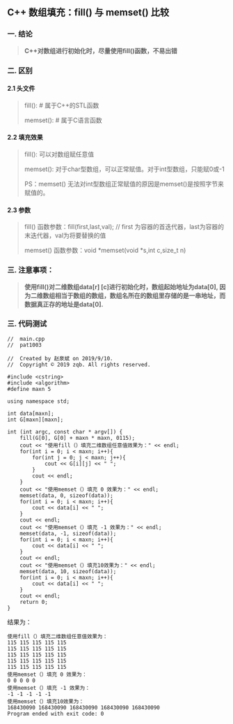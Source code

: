 ## C++ 数组填充：fill() 与 memset() 比较

### 一. 结论

> **C++对数组进行初始化时，尽量使用fill()函数，不易出错**

### 二. 区别

#### 2.1 头文件

> fill(): # 属于C++的STL函数
>
> memset(): # 属于C语言函数

#### 2.2 填充效果

> fill(): 可以对数组赋任意值
>
> memset(): 对于char型数组，可以正常赋值。对于int型数组，只能赋0或-1
>
> PS：memset() 无法对int型数组正常赋值的原因是memset()是按照字节来赋值的。

#### 2.3 参数

> fill() 函数参数：fill(first,last,val);
> // first 为容器的首迭代器，last为容器的末迭代器，val为将要替换的值
>
> memset() 函数参数：void *memset(void *s,int c,size_t n)

### 三. 注意事项：

> **使用fill()对二维数组data[r] [c]进行初始化时，数组起始地址为data[0], 因为二维数组相当于数组的数组，数组名所在的数组里存储的是一串地址，而数据真正存的地址是data[0].**

### 三. 代码测试

```
//  main.cpp
//  pat1003

//  Created by 赵泉斌 on 2019/9/10.
//  Copyright © 2019 zqb. All rights reserved.

#include <cstring>
#include <algorithm>
#define maxn 5

using namespace std;

int data[maxn];
int G[maxn][maxn];

int (int argc, const char * argv[]) {
    fill(G[0], G[0] + maxn * maxn, 0115);
    cout << "使用fill（）填充二维数组任意值效果为：" << endl;
    for(int i = 0; i < maxn; i++){
        for(int j = 0; j < maxn; j++){
            cout << G[i][j] << " ";
        }
        cout << endl;
    }
    cout << "使用memset（）填充 0 效果为：" << endl;
    memset(data, 0, sizeof(data));
    for(int i = 0; i < maxn; i++){
        cout << data[i] << " ";
    }
    cout << endl;
    cout << "使用memset（）填充 -1 效果为：" << endl;
    memset(data, -1, sizeof(data));
    for(int i = 0; i < maxn; i++){
        cout << data[i] << " ";
    }
    cout << endl;
    cout << "使用memset（）填充10效果为：" << endl;
    memset(data, 10, sizeof(data));
    for(int i = 0; i < maxn; i++){
        cout << data[i] << " ";
    }
    cout << endl;
    return 0;
}
```

结果为：

```
使用fill（）填充二维数组任意值效果为：
115 115 115 115 115 
115 115 115 115 115 
115 115 115 115 115 
115 115 115 115 115 
115 115 115 115 115 
使用memset（）填充 0 效果为：
0 0 0 0 0 
使用memset（）填充 -1 效果为：
-1 -1 -1 -1 -1 
使用memset（）填充10效果为：
168430090 168430090 168430090 168430090 168430090 
Program ended with exit code: 0
```